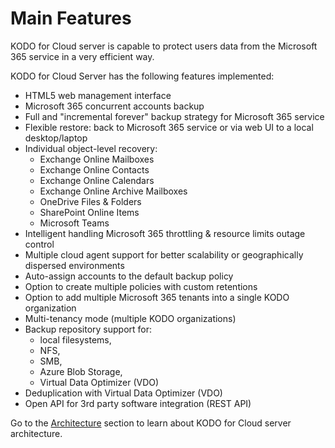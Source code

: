 # Main Features

KODO for Cloud server is capable to protect users data from the Microsoft 365 service in a very efficient way. 

KODO for Cloud Server has the following features implemented: 

* HTML5 web management interface
* Microsoft 365 concurrent accounts backup 
* Full and "incremental forever" backup strategy for Microsoft 365 service 
* Flexible restore: back to Microsoft 365 service or via web UI to a local desktop/laptop
* Individual object-level recovery:
  * Exchange Online Mailboxes
  * Exchange Online Contacts
  * Exchange Online Calendars
  * Exchange Online Archive Mailboxes
  * OneDrive Files & Folders
  * SharePoint Online Items
  * Microsoft Teams
* Intelligent handling Microsoft 365 throttling & resource limits outage control
* Multiple cloud agent support for better scalability or geographically dispersed environments
* Auto-assign accounts to the default backup policy 
* Option to create multiple policies with custom retentions 
* Option to add multiple Microsoft 365 tenants into a single KODO organization 
* Multi-tenancy mode \(multiple KODO organizations\)
* Backup repository support for:
  * local filesystems, 
  * NFS, 
  * SMB, 
  * Azure Blob Storage,
  * Virtual Data Optimizer \(VDO\)
* Deduplication with Virtual Data Optimizer \(VDO\)
* Open API for 3rd party software integration \(REST API\)

Go to the [Architecture](https://storware.gitbook.io/kodo-for-cloud-office365/overview/architecture) section to learn about KODO for Cloud server architecture.

